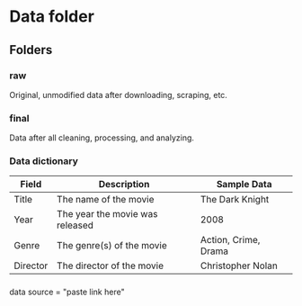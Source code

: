 # Data folder

## Folders

### raw

Original, unmodified data after downloading, scraping, etc.

### final

Data after all cleaning, processing, and analyzing.

### Data dictionary

| Field    | Description                     | Sample Data          |
| -------- | ------------------------------- | -------------------- |
| Title    | The name of the movie           | The Dark Knight      |
| Year     | The year the movie was released | 2008                 |
| Genre    | The genre(s) of the movie       | Action, Crime, Drama |
| Director | The director of the movie       | Christopher Nolan    |

###

data source = "paste link here"

